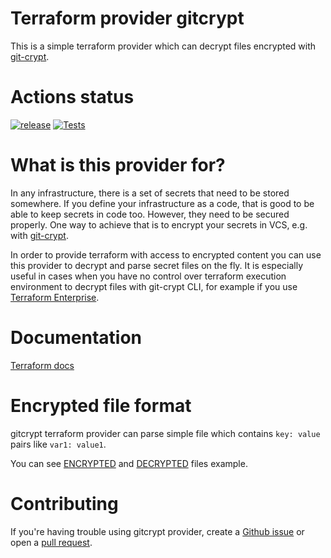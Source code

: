 # Terraform provider gitcrypt

This is a simple terraform provider which can decrypt files encrypted with [git-crypt](https://github.com/AGWA/git-crypt).

# Actions status

[![release](https://github.com/hixdevs/terraform-provider-gitcrypt/actions/workflows/release.yml/badge.svg)](https://github.com/hixdevs/terraform-provider-gitcrypt/actions/workflows/release.yml)  [![Tests](https://github.com/hixdevs/terraform-provider-gitcrypt/actions/workflows/test.yml/badge.svg?branch=main&event=push)](https://github.com/hixdevs/terraform-provider-gitcrypt/actions/workflows/test.yml)

# What is this provider for?

In any infrastructure, there is a set of secrets that need to be stored somewhere. If you define your infrastructure as a code, that is good to be able to keep secrets in code too. However, they need to be secured properly. One way to achieve that is to encrypt your secrets in VCS, e.g. with [git-crypt](https://github.com/AGWA/git-crypt).

In order to provide terraform with access to encrypted content you can use this provider to decrypt and parse secret files on the fly. It is especially useful in cases when you have no control over terraform execution environment to decrypt files with git-crypt CLI, for example if you use [Terraform Enterprise](https://app.terraform.io).

# Documentation

[Terraform docs](https://registry.terraform.io/providers/hixdevs/gitcrypt/latest/docs)

# Encrypted file format

gitcrypt terraform provider can parse simple file which contains `key: value` pairs like `var1: value1`.

You can see [ENCRYPTED](gitcrypt/test-data/encrypted_vars.yml) and [DECRYPTED](gitcrypt/test-data/decrypted_vars.yml) files example.  

# Contributing

If you're having trouble using gitcrypt provider, create a [Github issue](https://github.com/hixdevs/terraform-provider-gitcrypt/issues) or open a [pull request](https://github.com/hixdevs/terraform-provider-gitcrypt/pulls).
